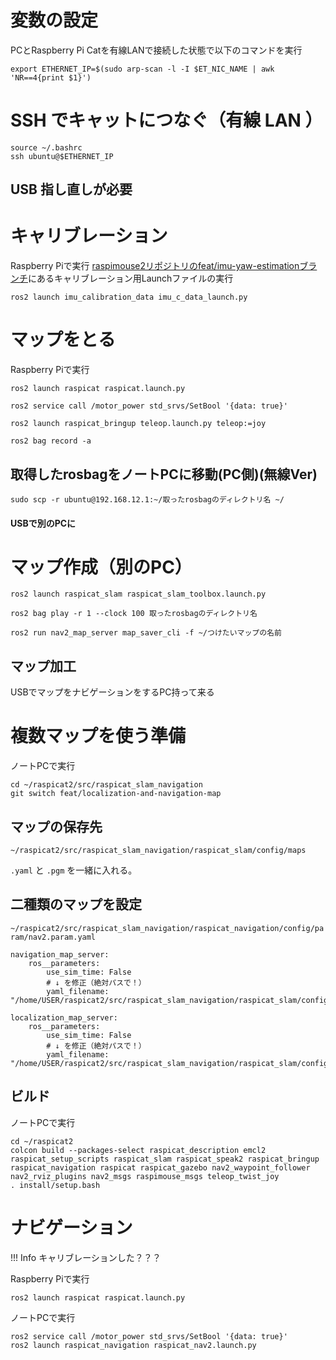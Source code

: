# 変数の設定
PCとRaspberry Pi Catを有線LANで接続した状態で以下のコマンドを実行
```
export ETHERNET_IP=$(sudo arp-scan -l -I $ET_NIC_NAME | awk 'NR==4{print $1}')
```

# SSH でキャットにつなぐ（有線 LAN ）
```
source ~/.bashrc
ssh ubuntu@$ETHERNET_IP
```

## USB 指し直しが必要

# キャリブレーション
Raspberry Piで実行
[raspimouse2リポジトリのfeat/imu-yaw-estimationブランチ](https://github.com/CIT-Autonomous-Robot-Lab/raspimouse2/tree/feat/imu-yaw-estimation)にあるキャリブレーション用Launchファイルの実行
```
ros2 launch imu_calibration_data imu_c_data_launch.py
```

# マップをとる
Raspberry Piで実行
```
ros2 launch raspicat raspicat.launch.py
```
```
ros2 service call /motor_power std_srvs/SetBool '{data: true}'
```
```
ros2 launch raspicat_bringup teleop.launch.py teleop:=joy
```
```
ros2 bag record -a
```

## 取得したrosbagをノートPCに移動(PC側)(無線Ver)
```
sudo scp -r ubuntu@192.168.12.1:~/取ったrosbagのディレクトリ名 ~/
```

#### USBで別のPCに

# マップ作成（別のPC）
```
ros2 launch raspicat_slam raspicat_slam_toolbox.launch.py
```
```
ros2 bag play -r 1 --clock 100 取ったrosbagのディレクトリ名
```
```
ros2 run nav2_map_server map_saver_cli -f ~/つけたいマップの名前
```

## マップ加工

USBでマップをナビゲーションをするPC持って来る

# 複数マップを使う準備
ノートPCで実行
```
cd ~/raspicat2/src/raspicat_slam_navigation
git switch feat/localization-and-navigation-map
```

## マップの保存先
`~/raspicat2/src/raspicat_slam_navigation/raspicat_slam/config/maps`

`.yaml` と `.pgm` を一緒に入れる。

## 二種類のマップを設定
`~/raspicat2/src/raspicat_slam_navigation/raspicat_navigation/config/param/nav2.param.yaml`
```
navigation_map_server:
    ros__parameters:
        use_sim_time: False
        # ↓ を修正（絶対パスで！）
        yaml_filename: "/home/USER/raspicat2/src/raspicat_slam_navigation/raspicat_slam/config/maps/NAME.yaml"

localization_map_server:
    ros__parameters:
        use_sim_time: False
        # ↓ を修正（絶対パスで！）
        yaml_filename: "/home/USER/raspicat2/src/raspicat_slam_navigation/raspicat_slam/config/maps/NAME.yaml"
```

## ビルド
ノートPCで実行

```
cd ~/raspicat2
colcon build --packages-select raspicat_description emcl2 raspicat_setup_scripts raspicat_slam raspicat_speak2 raspicat_bringup raspicat_navigation raspicat raspicat_gazebo nav2_waypoint_follower nav2_rviz_plugins nav2_msgs raspimouse_msgs teleop_twist_joy
. install/setup.bash 
```

# ナビゲーション

!!! Info
    キャリブレーションした？？？

Raspberry Piで実行
```
ros2 launch raspicat raspicat.launch.py
```

ノートPCで実行
```
ros2 service call /motor_power std_srvs/SetBool '{data: true}'
ros2 launch raspicat_navigation raspicat_nav2.launch.py
```

